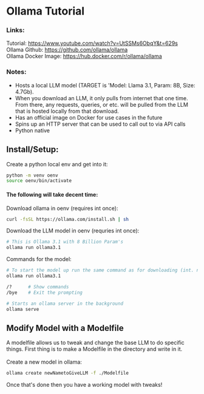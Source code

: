 # Ollama Tutorial

### Links:
Tutorial: https://www.youtube.com/watch?v=UtSSMs6ObqY&t=629s  
Ollama Github: https://github.com/ollama/ollama  
Ollama Docker Image: https://hub.docker.com/r/ollama/ollama  

### Notes:
- Hosts a local LLM model (TARGET is 'Model: Llama 3.1, Param: 8B, Size: 4.7Gb). 
- When you download an LLM, it only pulls from internet that one time. From
there, any requests, queries, or etc. will be pulled from the LLM that is
hosted locally from that download.
- Has an official image on Docker for use cases in the future
- Spins up an HTTP server that can be used to call out to via API calls
- Python native

## Install/Setup:
Create a python local env and get into it:
```sh
python -m venv oenv
source oenv/bin/activate
```

#### The following will take decent time:
Download ollama in oenv (requires int once):
```sh
curl -fsSL https://ollama.com/install.sh | sh
```

Download the LLM model in oenv (requries int once):
```sh
# This is Ollama 3.1 with 8 Billion Param's
ollama run ollama3.1
```

Commands for the model:
```sh
# To start the model up run the same command as for downloading (int. not req.)
ollama run ollama3.1

/?      # Show commands
/bye    # Exit the prompting

# Starts an ollama server in the background
ollama serve
```

## Modify Model with a Modelfile
A modelfile allows us to tweak and change the base LLM to do specific things. First thing is to make a Modelfile in the directory and write in it.
<br><br>
Create a new model in ollama:
```sh
ollama create newNametoGiveLLM -f ./Modelfile
```

Once that's done then you have a working model with tweaks!